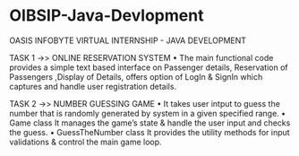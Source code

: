 # OIBSIP-Java-Devlopment
OASIS INFOBYTE VIRTUAL INTERNSHIP - JAVA DEVELOPMENT

TASK 1   ->>    ONLINE RESERVATION SYSTEM
• The main functional code provides a simple text based interface on Passenger details, Reservation of Passengers ,Display
of Details, offers option of LogIn & SignIn which captures and handle user registration details.

TASK 2   ->>    NUMBER GUESSING GAME
• It takes user intput to guess the number that is randomly generated by system in a given specified range.
• Game class It manages the game’s state & handle the user input and checks the guess.
• GuessTheNumber class It provides the utility methods for input validations & control the main game loop.

